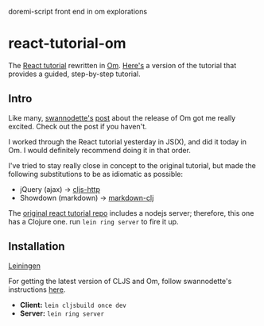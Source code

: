 doremi-script front end in om explorations


react-tutorial-om
=================

The [React tutorial](http://facebook.github.io/react/docs/tutorial.html) rewritten in [Om](https://github.com/swannodette/om). [Here's](https://github.com/jalehman/omtut-starter) a version of the tutorial that provides a guided, step-by-step tutorial.

## Intro

Like many, [swannodette's](https://github.com/swannodette) [post](http://swannodette.github.io/2013/12/17/the-future-of-javascript-mvcs/) about the release of Om got me really excited. Check out the post if you haven't. 

I worked through the React tutorial yesterday in JS(X), and did it today in Om. I would definitely recommend doing it in that order.

I've tried to stay really close in concept to the original tutorial, but made the following substitutions to be as idiomatic as possible:

+ jQuery (ajax) -> [cljs-http](https://github.com/r0man/cljs-http)
+ Showdown (markdown) -> [markdown-clj](https://github.com/yogthos/markdown-clj)

The [original react tutorial repo](https://github.com/petehunt/react-tutorial) includes a nodejs server; therefore, this one has a Clojure one. run `lein ring server` to fire it up.

## Installation

[Leiningen](https://github.com/technomancy/leiningen)

For getting the latest version of CLJS and Om, follow swannodette's instructions [here](https://github.com/swannodette/todomvc/tree/gh-pages/labs/architecture-examples/om).

+ **Client:** `lein cljsbuild once dev`
+ **Server:** `lein ring server`

